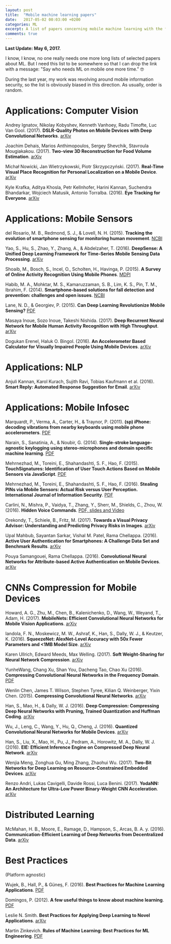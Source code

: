 ```yaml
---
layout: post
title:  "Mobile machine learning papers"
date:   2017-05-02 00:03:00 +0200
categories: ML
excerpt: A list of papers concerning mobile machine learning with the focus on information security.
comments: true
---
```


**Last Update: May 6, 2017.**

I know, I know, no one really needs one more long lists of selected papers about ML. But I need this list to be somewhere so that I can drop the link with a message: "Say who needs ML on mobile one more time." 🤓

During the last year, my work was revolving around mobile information security, so the list is obviously biased in this direction. As usually, order is random.

# Applications: Computer Vision

Andrey Ignatov, Nikolay Kobyshev, Kenneth Vanhoey, Radu Timofte, Luc Van Gool.  (2017). **DSLR-Quality Photos on Mobile Devices with Deep Convolutional Networks**. [arXiv](https://arxiv.org/abs/1704.02470)

Joachim Dehais, Marios Anthimopoulos, Sergey Shevchik, Stavroula Mougiakakou. (2017). **Two-view 3D Reconstruction for Food Volume Estimation**. [arXiv](https://arxiv.org/abs/1701.03330)

Michał Nowicki, Jan Wietrzykowski, Piotr Skrzypczyński. (2017). **Real-Time Visual Place Recognition for Personal Localization on a Mobile Device**. [arXiv](https://arxiv.org/abs/1611.02061)

Kyle Krafka, Aditya Khosla, Petr Kellnhofer, Harini Kannan, Suchendra Bhandarkar, Wojciech Matusik, Antonio Torralba. (2016). **Eye Tracking for Everyone**. [arXiv](https://arxiv.org/abs/1606.05814)

# Applications: Mobile Sensors

del Rosario, M. B., Redmond, S. J., & Lovell, N. H. (2015). **Tracking the evolution of smartphone sensing for monitoring human movement**. [NCBI](https://www.ncbi.nlm.nih.gov/pmc/articles/PMC4570352/)

Yao, S., Hu, S., Zhao, Y., Zhang, A., & Abdelzaher, T. (2016). **DeepSense: A Unified Deep Learning Framework for Time-Series Mobile Sensing Data Processing**. [arXiv](http://arxiv.org/abs/1611.01942)

Shoaib, M., Bosch, S., Incel, O., Scholten, H., Havinga, P. (2015). **A Survey of Online Activity Recognition Using Mobile Phones**. [MDPI](http://www.mdpi.com/1424-8220/15/1/2059)

Habib, M. A., Mohktar, M. S., Kamaruzzaman, S. B., Lim, K. S., Pin, T. M., Ibrahim, F. (2014). **Smartphone-based solutions for fall detection and prevention: challenges and open issues**. [NCBI](https://www.ncbi.nlm.nih.gov/pmc/articles/PMC4029687/)

Lane, N. D., & Georgiev, P. (2015). **Can Deep Learning Revolutionize Mobile Sensing?** [PDF](http://niclane.org/pubs/lane_hotmobile15.pdf)

Masaya Inoue, Sozo Inoue, Takeshi Nishida. (2017). **Deep Recurrent Neural Network for Mobile Human Activity Recognition with High Throughput**. [arXiv](https://arxiv.org/abs/1611.03607)

Dogukan Erenel, Haluk O. Bingol. (2016). **An Accelerometer Based Calculator for Visually Impaired People Using Mobile Devices**. [arXiv](https://arxiv.org/abs/1604.07660)

# Applications: NLP

Anjuli Kannan, Karol Kurach, Sujith Ravi, Tobias Kaufmann et al. (2016). **Smart Reply: Automated Response Suggestion for Email**. [arXiv](https://arxiv.org/abs/1606.04870)


# Applications: Mobile Infosec

Marquardt, P., Verma, A., Carter, H., & Traynor, P. (2011). **(sp) iPhone: decoding vibrations from nearby keyboards using mobile phone accelerometers**. [PDF](http://www.cc.gatech.edu/~traynor/papers/traynor-ccs11.pdf)

Narain, S., Sanatinia, A., & Noubir, G. (2014). **Single-stroke language-agnostic keylogging using stereo-microphones and domain specific machine learning**. [PDF](http://www.ccs.neu.edu/home/amirali/publications/KeyStroke_Wisec_2014.pdf)

Mehrnezhad, M., Toreini, E., Shahandashti, S. F., Hao, F. (2015). **TouchSignatures: Identification of User Touch Actions Based on Mobile Sensors via JavaScript**. [PDF](http://homepages.cs.ncl.ac.uk/feng.hao/files/JavaScriptAttack.pdf)

Mehrnezhad, M., Toreini, E., Shahandashti, S. F., Hao, F. (2016). **Stealing PINs via Mobile Sensors: Actual Risk versus User Perception. International Journal of Information Security**. [PDF](https://www.internetsociety.org/sites/default/files/05%20stealing-pins-via-mobile-sensors-actual-risk-versus-user-perception.pdf)

Carlini, N., Mishra, P., Vaidya, T., Zhang, Y., Sherr, M., Shields, C., Zhou, W. (2016). **Hidden Voice Commands**. [PDF, slides and Video](https://www.usenix.org/conference/usenixsecurity16/technical-sessions/presentation/carlini)

Orekondy, T., Schiele, B., Fritz, M. (2017). **Towards a Visual Privacy Advisor: Understanding and Predicting Privacy Risks in Images**. [arXiv](https://arxiv.org/abs/1703.10660)

Upal Mahbub, Sayantan Sarkar, Vishal M. Patel, Rama Chellappa. (2016). **Active User Authentication for Smartphones: A Challenge Data Set and Benchmark Results**. [arXiv](https://arxiv.org/abs/1610.07930)

Pouya Samangouei, Rama Chellappa. (2016). **Convolutional Neural Networks for Attribute-based Active Authentication on Mobile Devices**. [arXiv](https://arxiv.org/abs/1604.08865)


# CNNs Compression for Mobile Devices

Howard, A. G., Zhu, M., Chen, B., Kalenichenko, D., Wang, W., Weyand, T., Adam, H. (2017). **MobileNets: Efficient Convolutional Neural Networks for Mobile Vision Applications**. [arXiv](https://arxiv.org/abs/1704.04861)

Iandola, F. N., Moskewicz, M. W., Ashraf, K., Han, S., Dally, W. J., & Keutzer, K. (2016). **SqueezeNet: AlexNet-Level Accuracy with 50x Fewer Parameters and <1MB Model Size**. [arXiv](https://arxiv.org/abs/1602.07360)

Karen Ullrich, Edward Meeds, Max Welling. (2017). **Soft Weight-Sharing for Neural Network Compression**. [arXiv](https://arxiv.org/abs/1702.04008)

YunheWang, Chang Xu, Shan You, Dacheng Tao, Chao Xu (2016). **Compressing Convolutional Neural Networks in the Frequency Domain**. [PDF](https://papers.nips.cc/paper/6390-cnnpack-packing-convolutional-neural-networks-in-the-frequency-domain.pdf)

Wenlin Chen, James T. Wilson, Stephen Tyree, Kilian Q. Weinberger, Yixin Chen. (2015). **Compressing Convolutional Neural Networks**. [arXiv](https://arxiv.org/abs/1506.04449)

Han, S., Mao, H., & Dally, W. J. (2016). **Deep Compression: Compressing Deep Neural Networks with Pruning, Trained Quantization and Huffman Coding**. [arXiv](https://arxiv.org/abs/1510.00149)

Wu, J., Leng, C., Wang, Y., Hu, Q., Cheng, J. (2016). **Quantized Convolutional Neural Networks for Mobile Devices**. [arXiv](https://arxiv.org/abs/1512.06473)

Han, S., Liu, X., Mao, H., Pu, J., Pedram, A., Horowitz, M. A., Dally, W. J. (2016). **EIE: Efficient Inference Engine on Compressed Deep Neural Network**. [arXiv](https://arxiv.org/abs/1602.01528)

Wenjia Meng, Zonghua Gu, Ming Zhang, Zhaohui Wu. (2017). **Two-Bit Networks for Deep Learning on Resource-Constrained Embedded Devices**. [arXiv](https://arxiv.org/abs/1701.00485)

Renzo Andri, Lukas Cavigelli, Davide Rossi, Luca Benini. (2017). **YodaNN: An Architecture for Ultra-Low Power Binary-Weight CNN Acceleration**. [arXiv](https://arxiv.org/abs/1606.05487)

# Distributed Learning

McMahan, H. B., Moore, E., Ramage, D., Hampson, S., Arcas, B. A. y. (2016). **Communication-Efficient Learning of Deep Networks from Decentralized Data**.  [arXiv](http://arxiv.org/abs/1602.05629)


# Best Practices
(Platform agnostic)

Wujek, B., Hall, P., & Güneș, F. (2016). **Best Practices for Machine Learning Applications**. [PDF](https://support.sas.com/resources/papers/proceedings16/SAS2360-2016.pdf)

Domingos, P. (2012). **A few useful things to know about machine learning**. [PDF](https://homes.cs.washington.edu/~pedrod/papers/cacm12.pdf)

Leslie N. Smith. **Best Practices for Applying Deep Learning to Novel Applications**. [arXiv](https://arxiv.org/abs/1704.01568)

Martin Zinkevich. **Rules of Machine Learning: Best Practices for ML Engineering**. [PDF](http://martin.zinkevich.org/rules_of_ml/rules_of_ml.pdf)